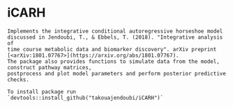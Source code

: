 # iCARH
    Implements the integrative conditional autoregressive horseshoe model 
    discussed in Jendoubi, T., & Ebbels, T. (2018). "Integrative analysis of 
    time course metabolic data and biomarker discovery". arXiv preprint
    [<arXiv:1801.07767>](https://arxiv.org/abs/1801.07767).
    The package also provides functions to simulate data from the model, construct pathway matrices,
    postprocess and plot model parameters and perform posterior predictive checks.
    
    To install package run `devtools::install_github("takouajendoubi/iCARH")`
